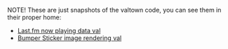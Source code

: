 NOTE! These are just snapshots of the valtown code, you can see them in their proper home:
- [Last.fm now playing data val](https://www.val.town/v/dupontgu/rottenCoralLandfowl)
- [Bumper Sticker image rendering val](https://www.val.town/v/dupontgu/unemployedApricotTick)